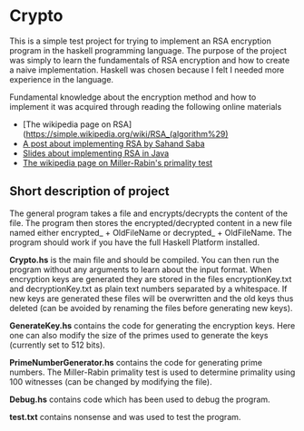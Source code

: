 # Crypto

This is a simple test project for trying to implement an RSA encryption program in the haskell programming language. The purpose of the project was simply to learn the fundamentals of RSA encryption and how to create a naive implementation. Haskell was chosen because I felt I needed more experience in the language.

Fundamental knowledge about the encryption method and how to implement it was acquired through reading the following online materials
* [The wikipedia page on RSA](https://simple.wikipedia.org/wiki/RSA_(algorithm%29)
* [A post about implementing RSA by Sahand Saba](http://sahandsaba.com/cryptography-rsa-part-1.html)
* [Slides about implementing RSA in Java](http://db.cs.duke.edu/courses/cps001/summer04/lectures/Lecture16.pdf)
* [The wikipedia page on Miller-Rabin's primality test](https://en.wikipedia.org/wiki/Miller–Rabin_primality_test)

## Short description of project

The general program takes a file and encrypts/decrypts the content of the file. The program then stores the encrypted/decrypted content in a new file named either encrypted_ + OldFileName or decrypted_ + OldFileName. The program should work if you have the full Haskell Platform installed.

**Crypto.hs** is the main file and should be compiled. You can then run the program without any arguments to learn about the input format. When encryption keys are generated they are stored in the files encryptionKey.txt and decryptionKey.txt as plain text numbers separated by a whitespace. If new keys are generated these files will be overwritten and the old keys thus deleted (can be avoided by renaming the files before generating new keys).

**GenerateKey.hs** contains the code for generating the encryption keys. Here one can also modify the size of the primes used to generate the keys (currently set to 512 bits).

**PrimeNumberGenerator.hs** contains the code for generating prime numbers. The Miller-Rabin primality test is used to determine primality using 100 witnesses (can be changed by modifying the file).

**Debug.hs** contains code which has been used to debug the program.      

**test.txt** contains nonsense and was used to test the program.
